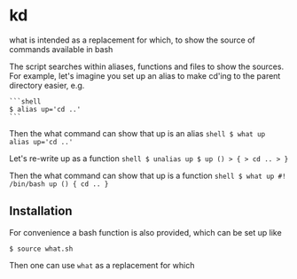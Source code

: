 kd
==

what is intended as a replacement for which, to show the source of commands available in bash

The script searches within aliases, functions and files to show the sources. For example, let's imagine you set up an alias to make cd'ing to the parent directory easier, e.g.

	```shell
	$ alias up='cd ..'
	```

Then the what command can show that up is an alias
	```shell
	$ what up
	alias up='cd ..'
	```

Let's re-write up as a function
	```shell
	$ unalias up
	$ up ()
	> {
	> cd ..
	> }
	```

Then the what command can show that up is a function
	```shell
	$ what up
	#! /bin/bash
	up ()
	{
		    cd ..
	}
	```

Installation
------------

For convenience a bash function is also provided, which can be set up like

    $ source what.sh

Then one can use `what` as a replacement for which

